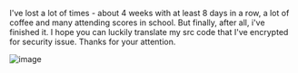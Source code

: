I've lost a lot of times - about 4 weeks with at least 8 days in a row, a lot of coffee and many attending scores in school. But finally, after all, i've finished it. I hope you can luckily translate my src code that I've encrypted for security issue. Thanks for your attention.







![image](https://user-images.githubusercontent.com/100874484/193564723-f01a67db-2225-4440-a1eb-cf72139df574.png)

